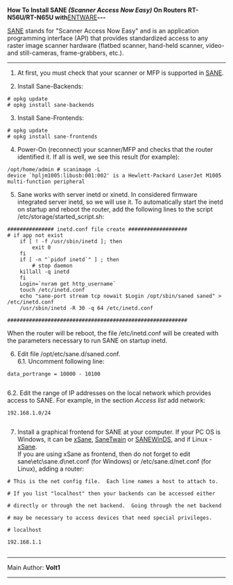 

**How To Install SANE _(Scanner Access Now Easy)_ On Routers RT-N56U/RT-N65U with**<a href='http://code.google.com/p/rt-n56u/wiki/HowToConfigureEntware'>ENTWARE</a>**---**


<a href='http://www.sane-project.org/'>SANE</a> stands for "Scanner Access Now Easy" and is an application programming interface (API) that provides standardized access to any raster image scanner hardware (flatbed scanner, hand-held scanner, video- and still-cameras, frame-grabbers, etc.).

---


1. At first, you must check that your scanner or MFP is supported in <a href='http://www.sane-project.org/sane-mfgs.html'>SANE</a>.

2. Install Sane-Backends:
```
# opkg update
# opkg install sane-backends
```

3. Install Sane-Frontends:
```
# opkg update
# opkg install sane-frontends
```

4. Power-On (reconnect) your scanner/MFP and checks that the router identified it. If all is well, we see this result (for example):
```
/opt/home/admin # scanimage -L
device `hpljm1005:libusb:001:002' is a Hewlett-Packard LaserJet M1005 multi-function peripheral
```

5. Sane works with server inetd or xinetd. In considered firmware integrated server inetd, so we will use it.
To automatically start the inetd on startup and reboot the router, add the following lines to the script /etc/storage/started\_script.sh:
```
############### inetd.conf file create ###################
# if app not exist
	if [ ! -f /usr/sbin/inetd ]; then
	    exit 0
	fi
	if [ -n "`pidof inetd`" ] ; then
		# stop daemon
	killall -q inetd
	fi
	Login=`nvram get http_username`
	touch /etc/inetd.conf
	echo "sane-port stream tcp nowait $Login /opt/sbin/saned saned" > /etc/inetd.conf
	/usr/sbin/inetd -R 30 -q 64 /etc/inetd.conf
 
##########################################################
```

When the router will be reboot, the file /etc/inetd.conf will be created with the parameters necessary to run SANE on startup inetd.

6. Edit file /opt/etc/sane.d/saned.conf.  <br>
6.1. Uncomment following line:<br>
<pre><code>data_portrange = 10000 - 10100<br>
</code></pre>
6.2. Edit the range of IP addresses on the local network which provides access to SANE. For example, in the section <i>Access list</i> add network:<br>
<pre><code>192.168.1.0/24<br>
</code></pre>

7. Install a graphical frontend for SANE at your computer. If your PC OS is Windows, it can be <a href='ftp://ftp2.sane-project.org/pub/sane/old-ftp.sane-project.org/xsane/'>xSane</a>, <a href='http://sanetwain.ozuzo.net/'>SaneTwain</a> or <a href='http://sourceforge.net/projects/sanewinds/'>SANEWinDS</a>, and if Linux - <a href='ftp://ftp2.sane-project.org/pub/sane/old-ftp.sane-project.org/xsane/'>xSane</a>. <br>
If you are using xSane as frontend, then do not forget to edit sane\etc\sane.d\net.conf (for Windows) or /etc/sane.d/net.conf (for Linux), adding a router:<br>
<pre><code># This is the net config file.  Each line names a host to attach to.<br>
# If you list "localhost" then your backends can be accessed either<br>
# directly or through the net backend.  Going through the net backend<br>
# may be necessary to access devices that need special privileges.<br>
# localhost<br>
192.168.1.1<br>
</code></pre>



<hr />
Main Author: <b>Volt1</b>
<hr />

